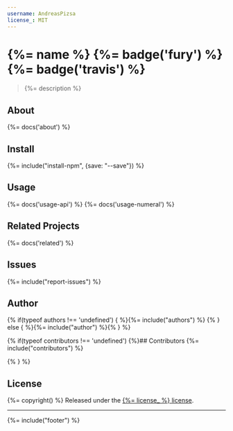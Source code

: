 ```yaml
---
username: AndreasPizsa
license_: MIT
---
```

# {%= name %} {%= badge('fury') %} {%= badge('travis') %}
> {%= description %}

## About
{%= docs('about') %}

## Install
{%= include("install-npm", {save: "--save"}) %}

## Usage
{%= docs('usage-api') %}
{%= docs('usage-numeral') %}

## Related Projects
{%= docs('related') %}

## Issues
{%= include("report-issues") %}

## Author
{% if(typeof authors !== 'undefined') { %}{%= include("authors") %}
{% } else { %}{%= include("author") %}{% } %}

{% if(typeof contributors !== 'undefined') {%}## Contributors
{%= include("contributors") %}

{% } %}

## License
{%= copyright() %}
Released under the [{%= license_ %} license](LICENSE-MIT).


***

{%= include("footer") %}
